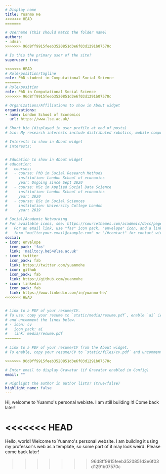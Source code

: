 ```yaml
---
# Display name
title: Yuanmo He
<<<<<<< HEAD
=======

# Username (this should match the folder name)
authors:
- admin
>>>>>>> 96d8ff9915feeb3520851d3e6f03d1291b07570c

# Is this the primary user of the site?
superuser: true

<<<<<<< HEAD
# Role/position/tagline
role: PhD student in Computational Social Science
=======
# Role/position
role: PhD in Computational Social Science
>>>>>>> 96d8ff9915feeb3520851d3e6f03d1291b07570c

# Organizations/Affiliations to show in About widget
organizations:
- name: London School of Economics
  url: https://www.lse.ac.uk/

# Short bio (displayed in user profile at end of posts)
# bio: My research interests include distributed robotics, mobile computing and programmable matter.

# Interests to show in About widget
# interests:


# Education to show in About widget
# education:
#   courses:
#   - course: PhD in Social Research Methods
#     institution: London School of economics
#     year: Ongoing since Sept 2020
#   - course: MSc in Applied Social Data Science
#     institution: London School of economics
#     year: 2020
#   - course: BSc in Social Sciences
#     institution: University College London
#     year: 2019

# Social/Academic Networking
# For available icons, see: https://sourcethemes.com/academic/docs/page-builder/#icons
#   For an email link, use "fas" icon pack, "envelope" icon, and a link in the
#   form "mailto:your-email@example.com" or "/#contact" for contact widget.
social:
- icon: envelope
  icon_pack: 'fas'
  link: 'mailto:y.he54@lse.ac.uk'
- icon: twitter
  icon_pack: fab
  link: https://twitter.com/yuanmohe
- icon: github
  icon_pack: fab
  link: https://github.com/yuanmohe
- icon: linkedin
  icon_pack: fab
  link: https://www.linkedin.com/in/yuanmo-he/
<<<<<<< HEAD


# Link to a PDF of your resume/CV.
# To use: copy your resume to `static/media/resume.pdf`, enable `ai` icons in `params.toml`, 
# and uncomment the lines below.
# - icon: cv
#   icon_pack: ai
#   link: media/resume.pdf
=======
 
# Link to a PDF of your resume/CV from the About widget.
# To enable, copy your resume/CV to `static/files/cv.pdf` and uncomment the lines below.

>>>>>>> 96d8ff9915feeb3520851d3e6f03d1291b07570c

# Enter email to display Gravatar (if Gravatar enabled in Config)
email: ""

# Highlight the author in author lists? (true/false)
highlight_name: false
---
```

Hi, welcome to Yuanmo's personal webiste. I am still building it! Come back later!

<<<<<<< HEAD
=======
Hello, world! Welcome to Yuanmo's personal website. I am building it using my professor's web as a template, so some part of it may look weird. Please come back later!


>>>>>>> 96d8ff9915feeb3520851d3e6f03d1291b07570c

